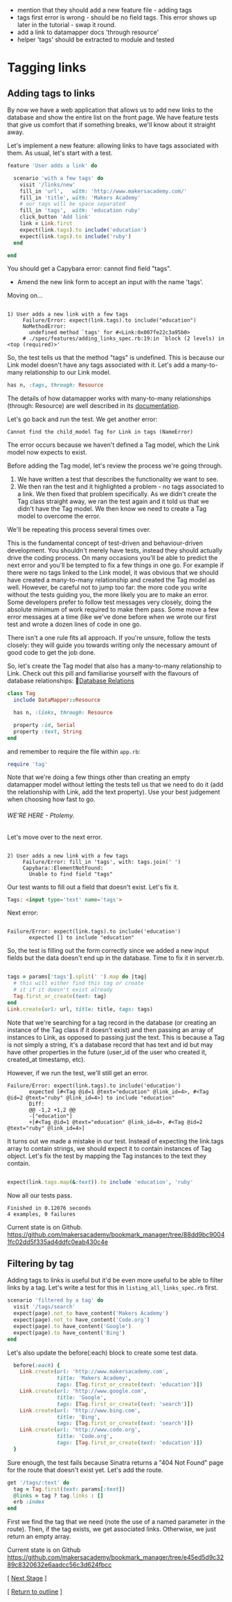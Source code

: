 * mention that they should add a new feature file - adding tags
* tags first error is wrong - should be no field tags. This error shows up later in the tutorial - swap it round.
* add a link to datamapper docs 'through resource'
* helper 'tags' should be extracted to module and tested

# Tagging links

## Adding tags to links

By now we have a web application that allows us to add new links to the database and show the entire list on the front page. We have feature tests that give us comfort that if something breaks, we'll know about it straight away.

Let's implement a new feature: allowing links to have tags associated with them. As usual, let's start with a test.

```ruby
feature 'User adds a link' do

  scenario 'with a few tags' do
    visit '/links/new'
    fill_in 'url',   with: 'http://www.makersacademy.com/'
    fill_in 'title', with: 'Makers Academy'
    # our tags will be space separated
    fill_in 'tags',  with: 'education ruby'
    click_button 'Add link'
    link = Link.first
    expect(link.tags).to include('education')
    expect(link.tags).to include('ruby')
  end

end
```
You should get a Capybara error: cannot find field "tags".

* Amend the new link form to accept an input with the name 'tags'.

Moving on...

```

1) User adds a new link with a few tags
     Failure/Error: expect(link.tags).to include("education")
     NoMethodError:
       undefined method `tags' for #<Link:0x007fe22c3a95b0>
     # ./spec/features/adding_links_spec.rb:19:in `block (2 levels) in <top (required)>'
```

So, the test tells us that the method "tags" is undefined. This is because our Link model doesn't have any tags associated with it. Let's add a many-to-many relationship to our Link model.

```ruby
has n, :tags, through: Resource
```

The details of how datamapper works with many-to-many relationships (through: Resource) are well described in its [documentation](http://datamapper.org/docs/associations.html).

Let's go back and run the test. We get another error:

```
Cannot find the child_model Tag for Link in tags (NameError)
```

The error occurs because we haven't defined a Tag model, which the Link model now expects to exist.

Before adding the Tag model, let's review the process we're going through.  
1. We have written a test that describes the functionality we want to see.  
2. We then ran the test and it highlighted a problem - no tags associated to a link. We then fixed that problem specifically. As we didn't create the Tag class straight away, we ran the test again and it told us that we didn't have the Tag model. We then know we need to create a Tag model to overcome the error.

We'll be repeating this process several times over.

This is the fundamental concept of test-driven and behaviour-driven development. You shouldn't merely have tests, instead they should actually drive the coding process. On many occasions you'll be able to predict the next error and you'll be tempted to fix a few things in one go. For example if there were no tags linked to the Link model, it was obvious that we should have created a many-to-many relationship and created the Tag model as well. However, be careful not to jump too far: the more code you write without the tests guiding you, the more likely you are to make an error. Some developers prefer to follow test messages very closely, doing the absolute minimum of work required to make them pass. Some move a few error messages at a time (like we've done before when we wrote our first test and wrote a dozen lines of code in one go.

There isn't a one rule fits all approach. If you're unsure, follow the tests closely: they will guide you towards writing only the necessary amount of good code to get the job done.

So, let's create the Tag model that also has a many-to-many relationship to Link. Check out this pill and familiarise yourself with the flavours of database relationships: :pill:[Database Relations](../pills/database_relations)

```ruby
class Tag
  include DataMapper::Resource

  has n, :links, through: Resource

  property :id, Serial
  property :text, String
end
```
and remember to require the file within ```app.rb```:

```ruby
require 'tag'
```

Note that we're doing a few things other than creating an empty datamapper model without letting the tests tell us that we need to do it (add the relationship with Link, add the text property). Use your best judgement when choosing how fast to go.
###### WE'RE HERE - Ptolemy.
Let's move over to the next error.
```

2) User adds a new link with a few tags
     Failure/Error: fill_in 'tags', with: tags.join(' ')
     Capybara::ElementNotFound:
       Unable to find field "tags"
```

Our test wants to fill out a field that doesn't exist. Let's fix it.

```html
Tags: <input type='text' name='tags'>
```

Next error:
```

Failure/Error: expect(link.tags).to include('education')
       expected [] to include "education"
```

So, the test is filling out the form correctly since we added a new input fields but the data doesn't end up in the database. Time to fix it in server.rb.
```ruby

tags = params['tags'].split(' ').map do |tag|
  # this will either find this tag or create
  # it if it doesn't exist already
  Tag.first_or_create(text: tag)
end
Link.create(url: url, title: title, tags: tags)
```

Note that we're searching for a tag record in the database (or creating an instance of the Tag class if it doesn't exist) and then passing an array of instances to Link, as opposed to passing just the text. This is because a Tag is not simply a string, it's a database record that has text and id but may have other properties in the future (user_id of the user who created it, created_at timestamp, etc).

However, if we run the test, we'll still get an error.

```
Failure/Error: expect(link.tags).to include('education')
       expected [#<Tag @id=1 @text="education" @link_id=4>, #<Tag @id=2 @text="ruby" @link_id=4>] to include "education"
       Diff:
       @@ -1,2 +1,2 @@
       -["education"]
       +[#<Tag @id=1 @text="education" @link_id=4>, #<Tag @id=2 @text="ruby" @link_id=4>]
```

It turns out we made a mistake in our test. Instead of expecting the link.tags array to contain strings, we should expect it to contain instances of Tag object. Let's fix the test by mapping the Tag instances to the text they contain.

```ruby

expect(link.tags.map(&:text)).to include 'education', 'ruby'

```
Now all our tests pass.

```
Finished in 0.12076 seconds
4 examples, 0 failures
```
Current state is on Github.
https://github.com/makersacademy/bookmark_manager/tree/88dd9bc90041fc02dd5f335ad4ddfc0eab430c4e

## Filtering by tag

Adding tags to links is useful but it'd be even more useful to be able to filter links by a tag. Let's write a test for this in ```listing_all_links_spec.rb``` first.

```ruby
scenario 'filtered by a tag' do
  visit '/tags/search'
  expect(page).not_to have_content('Makers Academy')
  expect(page).not_to have_content('Code.org')
  expect(page).to have_content('Google')
  expect(page).to have_content('Bing')
end
```

Let's also update the before(:each) block to create some test data.

```ruby
  before(:each) {
    Link.create(url: 'http://www.makersacademy.com',
                title: 'Makers Academy',
                tags: [Tag.first_or_create(text: 'education')])
    Link.create(url: 'http://www.google.com',
                title: 'Google',
                tags: [Tag.first_or_create(text: 'search')])
    Link.create(url: 'http://www.bing.com',
                title: 'Bing',
                tags: [Tag.first_or_create(text: 'search')])
    Link.create(url: 'http://www.code.org',
                title: 'Code.org',
                tags: [Tag.first_or_create(text: 'education')])
  }
  ```

Sure enough, the test fails because Sinatra returns a "404 Not Found" page for the route that doesn't exist yet. Let's add the route.

```ruby
get '/tags/:text' do
  tag = Tag.first(text: params[:text])
  @links = tag ? tag.links : []
  erb :index
end
```

First we find the tag that we need (note the use of a named parameter in the route). Then, if the tag exists, we get associated links. Otherwise, we just return an empty array.

Current state is on Github
https://github.com/makersacademy/bookmark_manager/tree/e45ed5d9c3289c8320632e6aadcc56c3d624fbcc

[ [Next Stage](bookmark_manager_stage_2.md) ]

[ [Return to outline](bookmark_manager.md) ]
